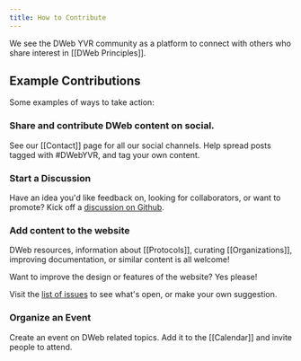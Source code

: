 ```yaml
---
title: How to Contribute
---
```


We see the DWeb YVR community as a platform to connect with others who share interest in [[DWeb Principles]].

## Example Contributions

Some examples of ways to take action:

### Share and contribute DWeb content on social.

See our [[Contact]] page for all our social channels. Help spread posts tagged with #DWebYVR, and tag your own content.

### Start a Discussion

Have an idea you'd like feedback on, looking for collaborators, or want to promote? Kick off a [discussion on Github](https://github.com/orgs/DWebYVR/discussions).

### Add content to the website

DWeb resources, information about [[Protocols]], curating [[Organizations]], improving documentation, or similar content is all welcome!

Want to improve the design or features of the website? Yes please!

Visit the [list of issues](https://github.com/DWebYVR/notes/issues) to see what's open, or make your own suggestion.

### Organize an Event

Create an event on DWeb related topics. Add it to the [[Calendar]] and invite people to attend.